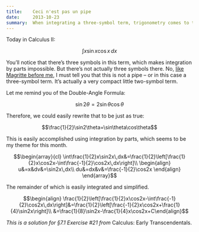 ```yaml
---
title:    Ceci n'est pas un pipe
date:     2013-10-23
summary:  When integrating a three-symbol term, trigonometry comes to the rescue!
---
```


Today in Calculus II:

$$\int x\sin x\cos x\,dx$$

<!--more-->

You’ll notice that there’s three symbols in this term, which makes integration by parts impossible. But there’s not actually three symbols there. No, [like Magritte before me](http://en.wikipedia.org/wiki/The_Treachery_of_Images), I must tell you that this is not a pipe – or in this case a three-symbol term. It’s actually a very compact little two-symbol term.

Let me remind you of the Double-Angle Formula:

$$\sin 2\theta=2\sin\theta\cos\theta$$

Therefore, we could easily rewrite that to be just as true:

$$\frac{1}{2}\sin2\theta=\sin\theta\cos\theta$$

This is easily accomplished using integration by parts, which seems to be my theme for this month.

$$\begin{array}{cl}
\int\frac{1}{2}x\sin2x\,dx&=\frac{1}{2}\left[\frac{1}{2}x\cos2x-\int\frac{-1}{2}\cos2x\,dx\right]\\
\begin{align}
u&=x&dv&=\sin2x\,dx\\
du&=dx&v&=\frac{-1}{2}\cos2x
\end{align}
\end{array}$$

The remainder of which is easily integrated and simplified.

$$\begin{align}
\frac{1}{2}\left[\frac{1}{2}x\cos2x-\int\frac{-1}{2}\cos2x\,dx\right]&=\frac{1}{2}\left[\frac{-1}{2}x\cos2x+\frac{1}{4}\sin2x\right]\\
&=\frac{1}{8}\sin2x-\frac{1}{4}x\cos2x+C\end{align}$$

*This is a solution for §7.1 Exercise #21 from* Calculus: Early Transcendentals.
